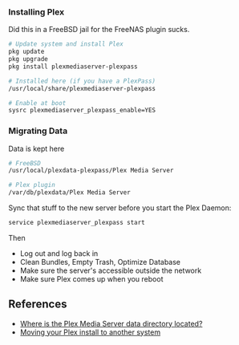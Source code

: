 ### Installing Plex

Did this in a FreeBSD jail for the FreeNAS plugin sucks.

```bash
# Update system and install Plex
pkg update
pkg upgrade
pkg install plexmediaserver-plexpass

# Installed here (if you have a PlexPass)
/usr/local/share/plexmediaserver-plexpass

# Enable at boot
sysrc plexmediaserver_plexpass_enable=YES
```

### Migrating Data

Data is kept here

```bash
# FreeBSD
/usr/local/plexdata-plexpass/Plex Media Server

# Plex plugin
/var/db/plexdata/Plex Media Server
```

Sync that stuff to the new server before you start the Plex Daemon:

```bash
service plexmediaserver_plexpass start
```

Then

* Log out and log back in
* Clean Bundles, Empty Trash, Optimize Database
* Make sure the server's accessible outside the network
* Make sure Plex comes up when you reboot

References
----------

* [Where is the Plex Media Server data directory located?](https://support.plex.tv/articles/202915258-where-is-the-plex-media-server-data-directory-located/)
* [Moving your Plex install to another system](https://support.plex.tv/articles/201370363-move-an-install-to-another-system/)
